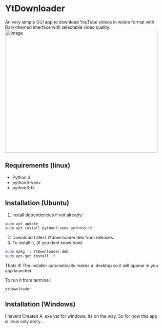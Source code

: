 # YtDownloader

An very simple GUI app to download YouTube videos in webm format with  
Dark-themed interface with selectable video quality.
<img width="499" height="403" alt="image" src="https://github.com/user-attachments/assets/a9fbae22-c709-41a2-8257-38cadcc5559c" />

## Requirements (linux)
- Python 3
- python3-venv
- python3-tk

## Installation (Ubuntu)
1. Install dependencies if not already:
```bash
sudo apt update
sudo apt install python3-venv python3-tk
```
2. Download Latest Ytdownloader.deb from releases.
3. To install it, (if you dont know how)
```bash
sudo dpkg -i YtDownloader.deb
sudo apt-get install -f
```
Thats it!
The installer automatically makes a .desktop so it will appear in you app launcher.

To run it from terminal:
```bash
ytdownloader
```
   
## Installation (Windows)
I havent Created A .exe yet for windows. Its on the way. So for now this app is linux only sorry...


